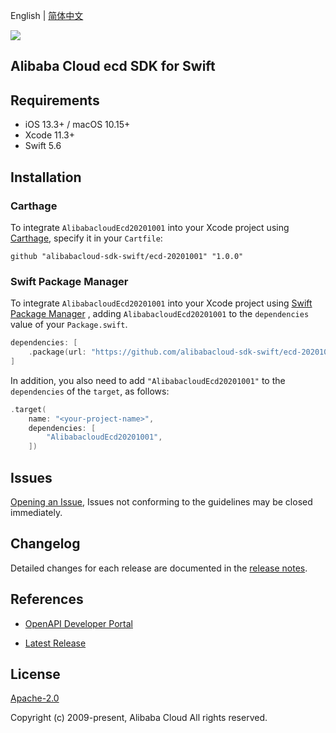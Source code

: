 English | [简体中文](README-CN.md)

![](https://aliyunsdk-pages.alicdn.com/icons/AlibabaCloud.svg)

## Alibaba Cloud ecd SDK for Swift

## Requirements

- iOS 13.3+ / macOS 10.15+
- Xcode 11.3+
- Swift 5.6

## Installation

### Carthage

To integrate `AlibabacloudEcd20201001` into your Xcode project using [Carthage](https://github.com/Carthage/Carthage), specify it in your `Cartfile`:

```ogdl
github "alibabacloud-sdk-swift/ecd-20201001" "1.0.0"
```

### Swift Package Manager

To integrate `AlibabacloudEcd20201001` into your Xcode project using [Swift Package Manager](https://swift.org/package-manager/) , adding `AlibabacloudEcd20201001` to the `dependencies` value of your `Package.swift`.

```swift
dependencies: [
    .package(url: "https://github.com/alibabacloud-sdk-swift/ecd-20201001.git", from: "1.0.0")
]
```

In addition, you also need to add `"AlibabacloudEcd20201001"` to the `dependencies` of the `target`, as follows:

```swift
.target(
    name: "<your-project-name>",
    dependencies: [
        "AlibabacloudEcd20201001",
    ])
```

## Issues

[Opening an Issue](https://github.com/alibabacloud-sdk-swift/ecd-20201001/issues/new), Issues not conforming to the guidelines may be closed immediately.

## Changelog

Detailed changes for each release are documented in the [release notes](./ChangeLog.txt).

## References

* [OpenAPI Developer Portal](https://next.api.alibabacloud.com/home)
- [Latest Release](https://github.com/alibabacloud-sdk-swift/ecd-20201001)

## License

[Apache-2.0](http://www.apache.org/licenses/LICENSE-2.0)

Copyright (c) 2009-present, Alibaba Cloud All rights reserved.
